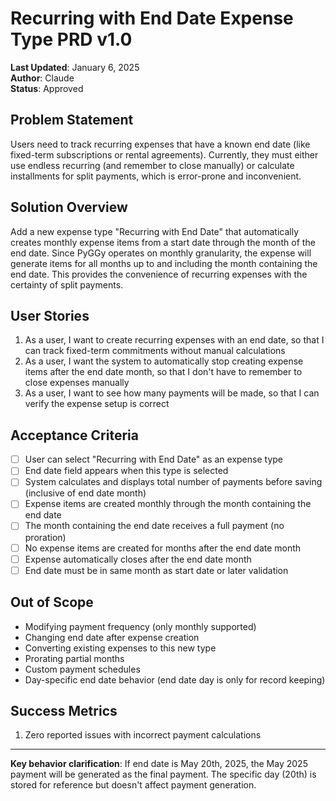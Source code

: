 # Recurring with End Date Expense Type PRD v1.0

**Last Updated**: January 6, 2025  
**Author**: Claude  
**Status**: Approved

## Problem Statement

Users need to track recurring expenses that have a known end date (like fixed-term subscriptions or rental agreements). Currently, they must either use endless recurring (and remember to close manually) or calculate installments for split payments, which is error-prone and inconvenient.

## Solution Overview

Add a new expense type "Recurring with End Date" that automatically creates monthly expense items from a start date through the month of the end date. Since PyGGy operates on monthly granularity, the expense will generate items for all months up to and including the month containing the end date. This provides the convenience of recurring expenses with the certainty of split payments.

## User Stories

1. As a user, I want to create recurring expenses with an end date, so that I can track fixed-term commitments without manual calculations
2. As a user, I want the system to automatically stop creating expense items after the end date month, so that I don't have to remember to close expenses manually
3. As a user, I want to see how many payments will be made, so that I can verify the expense setup is correct

## Acceptance Criteria

- [ ] User can select "Recurring with End Date" as an expense type
- [ ] End date field appears when this type is selected
- [ ] System calculates and displays total number of payments before saving (inclusive of end date month)
- [ ] Expense items are created monthly through the month containing the end date
- [ ] The month containing the end date receives a full payment (no proration)
- [ ] No expense items are created for months after the end date month
- [ ] Expense automatically closes after the end date month
- [ ] End date must be in same month as start date or later validation

## Out of Scope

- Modifying payment frequency (only monthly supported)
- Changing end date after expense creation
- Converting existing expenses to this new type
- Prorating partial months
- Custom payment schedules
- Day-specific end date behavior (end date day is only for record keeping)

## Success Metrics

1. Zero reported issues with incorrect payment calculations

---

**Key behavior clarification**: If end date is May 20th, 2025, the May 2025 payment will be generated as the final payment. The specific day (20th) is stored for reference but doesn't affect payment generation.
